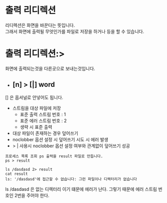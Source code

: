 # 출력 리디렉션
리디렉션은 화면을 바꾼다는 뜻입니다.  
그래서 화면에 출력될 무엇인가를 파일로 저장을 하거나 등을 할 수 있습니다.  

# 출력 리디렉션:>
화면에 출력되는것을 다른곳으로 보내는것입니다.  
- ## [n] > [|] word
[] 은 옵셔널로 안넣어도 됩니다.
- 스트림을 대상 파일에 저장
    - 표준 출력 스트림 번호 : 1
    - 표준 에러 스트림 번호 : 2
    - 생략 시 표준 출력
- 대상 파일이 존재하는 경우 덮어쓰기
- noclobber 옵션 설정 시 덮어쓰기 시도 시 에러 발생
- \> | 사용시 noclobber 옵션 설정 여부와 관계없이 덮어쓰기 성공

```
프로세스 목록 조회 ps 출력을 result 파일로 만듭니다.
ps > result

ls /dasdasd 2> result
cat result
ls: '/dasdasd'에 접근할 수 없습니다: 그런 파일이나 디렉터리가 없습니다
```
ls /dasdasd 은 없는 디렉터리 이기 떄문에 에러가 난다. 그렇기 때문에 에러 스트림 번호인 2번을 주어야 한다.  